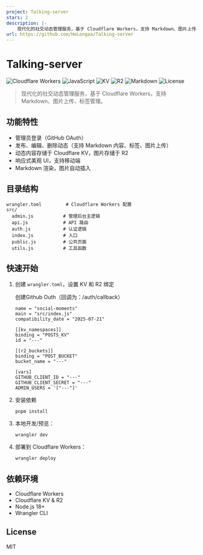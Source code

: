 ```yaml
---
project: Talking-server
stars: 2
description: |-
    现代化的社交动态管理服务，基于 Cloudflare Workers，支持 Markdown、图片上传、标签管理。
url: https://github.com/HeLongaa/Talking-server
---
```


# Talking-server

![Cloudflare Workers](https://img.shields.io/badge/Cloudflare%20Workers-2025-orange.svg)
![JavaScript](https://img.shields.io/badge/JavaScript-ES2022-blue.svg)
![KV](https://img.shields.io/badge/Cloudflare%20KV-Storage-purple.svg)
![R2](https://img.shields.io/badge/Cloudflare%20R2-Storage-green.svg)
![Markdown](https://img.shields.io/badge/Markdown-Support-lightgrey.svg)
![License](https://img.shields.io/badge/License-MIT-red.svg)

> 现代化的社交动态管理服务，基于 Cloudflare Workers，支持 Markdown、图片上传、标签管理。

## 功能特性
- 管理员登录（GitHub OAuth）
- 发布、编辑、删除动态（支持 Markdown 内容、标签、图片上传）
- 动态内容存储于 Cloudflare KV，图片存储于 R2
- 响应式美观 UI，支持移动端
- Markdown 渲染，图片自动插入

## 目录结构
   ```
   wrangler.toml         # Cloudflare Workers 配置
   src/
     admin.js           # 管理后台主逻辑
     api.js             # API 路由
     auth.js            # 认证逻辑
     index.js           # 入口
     public.js          # 公共页面
     utils.js           # 工具函数
   ```

## 快速开始

1. 创建 `wrangler.toml`，设置 KV 和 R2 绑定

    创建Github Outh（回调为：/auth/callback）
   ```
   name = "social-moments"
   main = "src/index.js"
   compatibility_date = "2025-07-21"

   [[kv_namespaces]]
   binding = "POSTS_KV"
   id = "---"

   [[r2_buckets]]
   binding = "POST_BUCKET"
   bucket_name = "---"

   [vars]
   GITHUB_CLIENT_ID = "---"
   GITHUB_CLIENT_SECRET = "---"
   ADMIN_USERS = '["---"]'
   ```
2. 安装依赖

   ```
   pnpm install
   ```

3. 本地开发/预览：
   ```sh
   wrangler dev
   ```
4. 部署到 Cloudflare Workers：
   ```sh
   wrangler deploy
   ```

## 依赖环境
- Cloudflare Workers
- Cloudflare KV & R2
- Node.js 18+
- Wrangler CLI

## License
MIT

